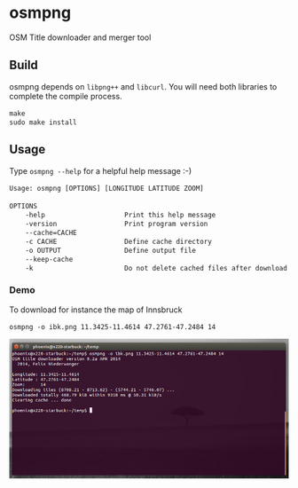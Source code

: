 # osmpng

OSM Title downloader and merger tool


## Build

osmpng depends on `libpng++` and `libcurl`. You will need both libraries to complete the compile process.

    make
    sudo make install

## Usage

Type `osmpng --help` for a helpful help message :-)

    Usage: osmpng [OPTIONS] [LONGITUDE LATITUDE ZOOM]
    
    OPTIONS
    	-help                    Print this help message
    	-version                 Print program version
    	--cache=CACHE
    	-c CACHE                 Define cache directory
    	-o OUTPUT                Define output file
    	--keep-cache
    	-k                       Do not delete cached files after download

### Demo 

To download for instance the map of Innsbruck

    osmpng -o ibk.png 11.3425-11.4614 47.2761-47.2484 14

![Screenshot of Innsbruck](osmpng.png)

